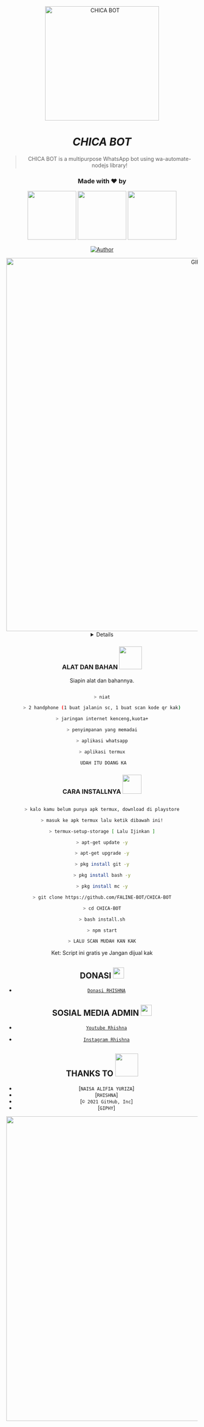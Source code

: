 <div align="center">
<img src="https://l.top4top.io/p_2059zl44m1.jpg" alt="CHICA BOT" width="300" />

# _**CHICA BOT**_

> CHICA BOT is a multipurpose WhatsApp bot using wa-automate-nodejs library!
>
>

<h3 align="center">Made with ❤️ by</h3>
<p align="center">
  <a href="https://github.com/naisayuriza"><img src="https://i.top4top.io/p_20597zxhj1.jpg" height="128" width="128" /></a>
  <a href="https://github.com/NAY-JUGA"><img src="https://k.top4top.io/p_2059eqn5j1.jpg" height="128" width="128" /></a>
  <a href="https://github.com/FALINE-BOT"><img src="https://l.top4top.io/p_2059zl44m1.jpg" height="128" width="128" /></a>
</p>

<p align="center">
  <a href="https://github.com/FALINE-BOT"><img title="Author" src="https://img.shields.io/badge/AUTHOR-RHISHNA-orange.svg?style=for-the-badge&logo=github"></a>
</p>

</p>

<p align="center">

</p>

<img alt="GIF" src="https://media.giphy.com/media/FbN2hnZhwTWGmN2cRl/giphy.gif" width="980" />

<div align="center">

<details>

### THANKS FOR NAISA ALIFIA YURIZA

### WARNING

REUPLOD? KASIH LINK YT AKU KAKAK

## NOTE:> 

SUBSCRIBE RHISHNA CAPITAL YA <img src="https://media.giphy.com/media/13Nc3xlO1kGg3S/giphy.gif?cid=ecf05e47hxs3i5wblt1kn515uqvsmr1um6h8ividmdl5puox&rid=giphy.gif&ct=g" width="60px">
  
</div>

### ALAT DAN BAHAN <img src="https://media.giphy.com/media/3ov9k0Ziq50EoOuWRi/giphy.gif" width="60px">

Siapin alat dan bahannya.

```bash

> niat

> 2 handphone (1 buat jalanin sc, 1 buat scan kode qr kak)

> jaringan internet kenceng,kuota+

> penyimpanan yang memadai

> aplikasi whatsapp

> aplikasi termux

 UDAH ITU DOANG KA

```

### CARA INSTALLNYA  <img src="https://media.giphy.com/media/KzJkzjggfGN5Py6nkT/giphy.gif?cid=ecf05e47btrb9t6otvhkag0esx9vjb26jfzwg1owgixkxdjj&rid=giphy.gif&ct=s" width="50px">

```bash

> kalo kamu belum punya apk termux, download di playstore

> masuk ke apk termux lalu ketik dibawah ini!

> termux-setup-storage [ Lalu Ijinkan ]

> apt-get update -y

> apt-get upgrade -y

> pkg install git -y

> pkg install bash -y

> pkg install mc -y

> git clone https://github.com/FALINE-BOT/CHICA-BOT

> cd CHICA-BOT

> bash install.sh

> npm start

> LALU SCAN MUDAH KAN KAK

```

Ket: Script ini gratis ye Jangan dijual kak

## DONASI <img src="https://github.com/TheDudeThatCode/TheDudeThatCode/blob/master/Assets/coin.gif" width="29px">

* [`Donasi RHISHNA`](https://saweria.co/naisaalifiayuriza)

## SOSIAL MEDIA ADMIN <img src="https://github.com/TheDudeThatCode/TheDudeThatCode/blob/master/Assets/powerup.gif" width="29px">

* [`Youtube Rhishna`](https://youtube.com/c/rhishnacapital)

* [`Instagram Rhishna`](https://instagram.com/rhishna_)

## THANKS TO <img src="https://github.com/TheDudeThatCode/TheDudeThatCode/blob/master/Assets/Handshake.gif" width="60px">

* [`NAISA ALIFIA YURIZA`]
* [`RHISHNA`]
* [`© 2021 GitHub, Inc`]
* [`GIPHY`]
<img src="https://media.giphy.com/media/Cc2lafq8xjgu4/giphy.gif?cid=ecf05e47g0dmlmx8ua2myk75ehzqh23lx8elzpvgpq5mb92d&rid=giphy.gif&ct=g" width="800" />

